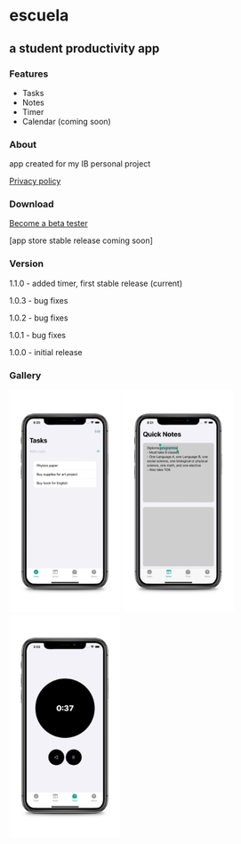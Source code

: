 # escuela
## a student productivity app

### Features
* Tasks
* Notes
* Timer
* Calendar (coming soon)

### About

app created for my IB personal project

[Privacy policy](https://appescuela.netlify.app/privacy/)

### Download

[Become a beta tester](https://testflight.apple.com/join/s0Rxlid6)

\[app store stable release coming soon\]

### Version

1.1.0 - added timer, first stable release (current)

1.0.3 - bug fixes

1.0.2 - bug fixes

1.0.1 - bug fixes

1.0.0 - initial release

### Gallery

<img src="/tasksview.png" width="200px" />
<img src="/notesview.png" width="200px" />
<img src="/timerview.png" width="200px" />
